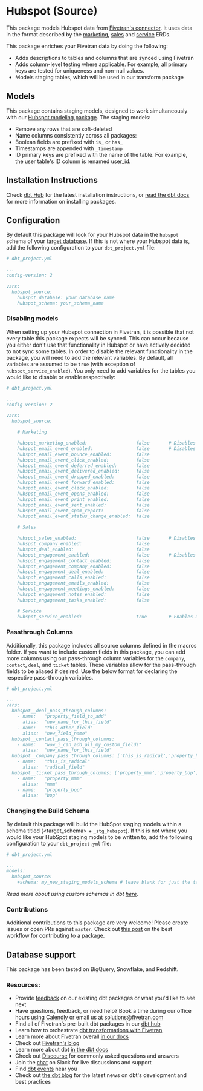# Hubspot (Source)

This package models Hubspot data from [Fivetran's connector](https://fivetran.com/docs/applications/hubspot). It uses data in the format described by the [marketing](https://fivetran.com/docs/applications/hubspot#schemainformation), [sales](https://fivetran.com/docs/applications/hubspot#crmandsaleshubschema) and [service](https://fivetran.com/docs/applications/hubspot#servicehubschema) ERDs.

This package enriches your Fivetran data by doing the following:

* Adds descriptions to tables and columns that are synced using Fivetran
* Adds column-level testing where applicable. For example, all primary keys are tested for uniqueness and non-null values.
* Models staging tables, which will be used in our transform package

## Models

This package contains staging models, designed to work simultaneously with our [Hubspot modeling package](https://github.com/fivetran/dbt_hubspot). The staging models:

* Remove any rows that are soft-deleted
* Name columns consistently across all packages:
* Boolean fields are prefixed with `is_` or `has_`
* Timestamps are appended with `_timestamp`
* ID primary keys are prefixed with the name of the table. For example, the user table's ID column is renamed user_id.

## Installation Instructions
Check [dbt Hub](https://hub.getdbt.com/) for the latest installation instructions, or [read the dbt docs](https://docs.getdbt.com/docs/package-management) for more information on installing packages.

## Configuration
By default this package will look for your Hubspot data in the `hubspot` schema of your [target database](https://docs.getdbt.com/docs/running-a-dbt-project/using-the-command-line-interface/configure-your-profile). If this is not where your Hubspot data is, add the following configuration to your `dbt_project.yml` file:

```yml
# dbt_project.yml

...
config-version: 2

vars:
  hubspot_source:
    hubspot_database: your_database_name
    hubspot_schema: your_schema_name
```

### Disabling models

When setting up your Hubspot connection in Fivetran, it is possible that not every table this package expects will be synced. This can occur because you either don't use that functionality in Hubspot or have actively decided to not sync some tables. In order to disable the relevant functionality in the package, you will need to add the relevant variables. By default, all variables are assumed to be `true` (with exception of `hubspot_service_enabled`). You only need to add variables for the tables you would like to disable or enable respectively:

```yml
# dbt_project.yml

...
config-version: 2

vars:
  hubspot_source:

    # Marketing

    hubspot_marketing_enabled:                  false       # Disables all marketing models
    hubspot_email_event_enabled:                false       # Disables all email_event models and functionality
    hubspot_email_event_bounce_enabled:         false
    hubspot_email_event_click_enabled:          false
    hubspot_email_event_deferred_enabled:       false
    hubspot_email_event_delivered_enabled:      false
    hubspot_email_event_dropped_enabled:        false
    hubspot_email_event_forward_enabled:        false
    hubspot_email_event_click_enabled:          false
    hubspot_email_event_opens_enabled:          false
    hubspot_email_event_print_enabled:          false
    hubspot_email_event_sent_enabled:           false
    hubspot_email_event_spam_report:            false
    hubspot_email_event_status_change_enabled:  false

    # Sales

    hubspot_sales_enabled:                      false       # Disables all sales models
    hubspot_company_enabled:                    false
    hubspot_deal_enabled:                       false
    hubspot_engagement_enabled:                 false       # Disables all engagement models and functionality
    hubspot_engagement_contact_enabled:         false
    hubspot_engagement_company_enabled:         false
    hubspot_engagement_deal_enabled:            false
    hubspot_engagement_calls_enabled:           false
    hubspot_engagement_emails_enabled:          false
    hubspot_engagement_meetings_enabled:        false
    hubspot_engagement_notes_enabled:           false
    hubspot_engagement_tasks_enabled:           false

    # Service
    hubspot_service_enabled:                    true        # Enables all service models
```

### Passthrough Columns
Additionally, this package includes all source columns defined in the macros folder. If you want to include custom fields in this package, you can add more columns using our pass-through column variables for the `company`, `contact`, `deal`, and `ticket` tables. These variables allow for the pass-through fields to be aliased if desired. Use the below format for declaring the respective pass-through variables.

```yml
# dbt_project.yml

...
vars:
  hubspot__deal_pass_through_columns:
    - name:   "property_field_to_add"
      alias:  "new_name_for_this_field"
    - name:   "this_other_field"
      alias:  "new_field_name"
  hubspot__contact_pass_through_columns:
    - name:   "wow_i_can_add_all_my_custom_fields"
      alias:  "new_name_for_this_field"
  hubspot__company_pass_through_columns: ['this_is_radical','property_hubspot_dbt_field']
    - name:   "this_is_radical"
      alias:  "radical_field"
  hubspot__ticket_pass_through_columns: ['property_mmm','property_bop']
    - name:   "property_mmm"
      alias:  "mmm"
    - name:   "property_bop"
      alias:  "bop"
```

### Changing the Build Schema
By default this package will build the HubSpot staging models within a schema titled (<target_schema> + `_stg_hubspot`). If this is not where you would like your HubSpot staging models to be written to, add the following configuration to your `dbt_project.yml` file:

```yml
# dbt_project.yml

...
models:
  hubspot_source:
    +schema: my_new_staging_models_schema # leave blank for just the target_schema

```

*Read more about using custom schemas in dbt [here](https://docs.getdbt.com/docs/building-a-dbt-project/building-models/using-custom-schemas).*

### Contributions ###

Additional contributions to this package are very welcome! Please create issues
or open PRs against `master`. Check out 
[this post](https://discourse.getdbt.com/t/contributing-to-a-dbt-package/657) 
on the best workflow for contributing to a package.

## Database support
This package has been tested on BigQuery, Snowflake, and Redshift.

### Resources:
- Provide [feedback](https://www.surveymonkey.com/r/DQ7K7WW) on our existing dbt packages or what you'd like to see next
- Have questions, feedback, or need help? Book a time during our office hours [using Calendly](https://calendly.com/fivetran-solutions-team/fivetran-solutions-team-office-hours) or email us at solutions@fivetran.com
- Find all of Fivetran's pre-built dbt packages in our [dbt hub](https://hub.getdbt.com/fivetran/)
- Learn how to orchestrate [dbt transformations with Fivetran](https://fivetran.com/docs/transformations/dbt)
- Learn more about Fivetran overall [in our docs](https://fivetran.com/docs)
- Check out [Fivetran's blog](https://fivetran.com/blog)
- Learn more about dbt [in the dbt docs](https://docs.getdbt.com/docs/introduction)
- Check out [Discourse](https://discourse.getdbt.com/) for commonly asked questions and answers
- Join the [chat](http://slack.getdbt.com/) on Slack for live discussions and support
- Find [dbt events](https://events.getdbt.com) near you
- Check out [the dbt blog](https://blog.getdbt.com/) for the latest news on dbt's development and best practices
